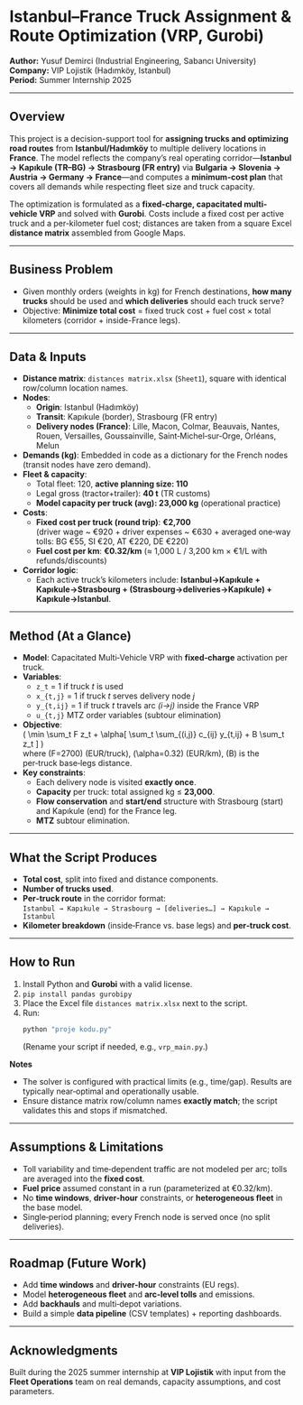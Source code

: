 # Istanbul–France Truck Assignment & Route Optimization (VRP, Gurobi)

**Author:** Yusuf Demirci (Industrial Engineering, Sabancı University)  
**Company:** VIP Lojistik (Hadımköy, Istanbul)  
**Period:** Summer Internship 2025

---

## Overview
This project is a decision-support tool for **assigning trucks and optimizing road routes** from **Istanbul/Hadımköy** to multiple delivery locations in **France**. The model reflects the company’s real operating corridor—**Istanbul → Kapıkule (TR–BG) → Strasbourg (FR entry)** via **Bulgaria → Slovenia → Austria → Germany → France**—and computes a **minimum-cost plan** that covers all demands while respecting fleet size and truck capacity.

The optimization is formulated as a **fixed-charge, capacitated multi-vehicle VRP** and solved with **Gurobi**. Costs include a fixed cost per active truck and a per-kilometer fuel cost; distances are taken from a square Excel **distance matrix** assembled from Google Maps.

---

## Business Problem
- Given monthly orders (weights in kg) for French destinations, **how many trucks** should be used and **which deliveries** should each truck serve?
- Objective: **Minimize total cost** = fixed truck cost + fuel cost × total kilometers (corridor + inside-France legs).

---

## Data & Inputs
- **Distance matrix**: `distances matrix.xlsx` (`Sheet1`), square with identical row/column location names.
- **Nodes**:
  - **Origin**: Istanbul (Hadımköy)
  - **Transit**: Kapıkule (border), Strasbourg (FR entry)
  - **Delivery nodes (France)**: Lille, Macon, Colmar, Beauvais, Nantes, Rouen, Versailles, Goussainville, Saint‑Michel‑sur‑Orge, Orléans, Melun
- **Demands (kg)**: Embedded in code as a dictionary for the French nodes (transit nodes have zero demand).
- **Fleet & capacity**:
  - Total fleet: 120, **active planning size: 110**
  - Legal gross (tractor+trailer): **40 t** (TR customs)
  - **Model capacity per truck (avg): 23,000 kg** (operational practice)
- **Costs**:
  - **Fixed cost per truck (round trip)**: **€2,700**  
    (driver wage ~ €920 + driver expenses ~ €630 + averaged one‑way tolls: BG €55, SI €20, AT €220, DE €220)
  - **Fuel cost per km**: **€0.32/km** (≈ 1,000 L / 3,200 km × €1/L with refunds/discounts)
- **Corridor logic**:
  - Each active truck’s kilometers include: **Istanbul→Kapıkule + Kapıkule→Strasbourg + (Strasbourg→deliveries→Kapıkule) + Kapıkule→Istanbul**.

---

## Method (At a Glance)
- **Model**: Capacitated Multi‑Vehicle VRP with **fixed‑charge** activation per truck.
- **Variables**:
  - `z_t` = 1 if truck *t* is used
  - `x_{t,j}` = 1 if truck *t* serves delivery node *j*
  - `y_{t,ij}` = 1 if truck *t* travels arc *(i→j)* inside the France VRP
  - `u_{t,j}` MTZ order variables (subtour elimination)
- **Objective**:  
  \( \min \sum_t F z_t + \alpha[ \sum_t \sum_{(i,j)} c_{ij} y_{t,ij} + B \sum_t z_t ] \)  
  where \(F=2700\) (EUR/truck), \(\alpha=0.32\) (EUR/km), \(B\) is the per‑truck base‑legs distance.
- **Key constraints**:
  - Each delivery node is visited **exactly once**.
  - **Capacity** per truck: total assigned kg ≤ **23,000**.
  - **Flow conservation** and **start/end** structure with Strasbourg (start) and Kapıkule (end) for the France leg.
  - **MTZ** subtour elimination.

---

## What the Script Produces
- **Total cost**, split into fixed and distance components.
- **Number of trucks used**.
- **Per‑truck route** in the corridor format:  
  `Istanbul → Kapıkule → Strasbourg → [deliveries…] → Kapıkule → Istanbul`
- **Kilometer breakdown** (inside‑France vs. base legs) and **per‑truck cost**.

---

## How to Run
1. Install Python and **Gurobi** with a valid license.
2. `pip install pandas gurobipy`
3. Place the Excel file `distances matrix.xlsx` next to the script.
4. Run:  
   ```bash
   python "proje kodu.py"
   ```
   (Rename your script if needed, e.g., `vrp_main.py`.)

**Notes**
- The solver is configured with practical limits (e.g., time/gap). Results are typically near‑optimal and operationally usable.
- Ensure distance matrix row/column names **exactly match**; the script validates this and stops if mismatched.

---

## Assumptions & Limitations
- Toll variability and time‑dependent traffic are not modeled per arc; tolls are averaged into the **fixed cost**.
- **Fuel price** assumed constant in a run (parameterized at €0.32/km).
- No **time windows**, **driver-hour** constraints, or **heterogeneous fleet** in the base model.
- Single‑period planning; every French node is served once (no split deliveries).

---

## Roadmap (Future Work)
- Add **time windows** and **driver-hour** constraints (EU regs).
- Model **heterogeneous fleet** and **arc-level tolls** and emissions.
- Add **backhauls** and multi‑depot variations.
- Build a simple **data pipeline** (CSV templates) + reporting dashboards.

---

## Acknowledgments
Built during the 2025 summer internship at **VIP Lojistik** with input from the **Fleet Operations** team on real demands, capacity assumptions, and cost parameters.
